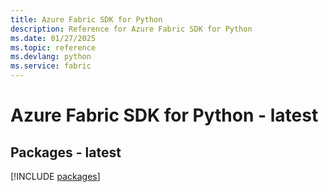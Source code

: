 ```yaml
---
title: Azure Fabric SDK for Python
description: Reference for Azure Fabric SDK for Python
ms.date: 01/27/2025
ms.topic: reference
ms.devlang: python
ms.service: fabric
---
```

# Azure Fabric SDK for Python - latest
## Packages - latest
[!INCLUDE [packages](fabric-index.md)]